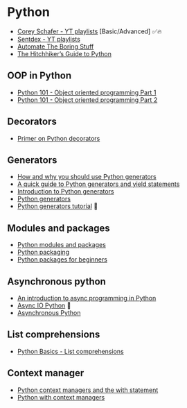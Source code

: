 # Python

- [Corey Schafer - YT playlists](https://www.youtube.com/user/schafer5/playlists) [Basic/Advanced] ✅🔥
- [Sentdex - YT playlists](https://www.youtube.com/user/sentdex/playlists)
- [Automate The Boring Stuff](http://automatetheboringstuff.com/)
- [The Hitchhiker’s Guide to Python](https://docs.python-guide.org/)

## OOP in Python
- [Python 101 - Object oriented programming Part 1](https://medium.com/the-renaissance-developer/python-101-object-oriented-programming-part-1-7d5d06833f26)
- [Python 101 - Object oriented programming Part 2](https://medium.com/the-renaissance-developer/python-101-object-oriented-programming-part-2-8e0db3ddd531)

## Decorators
- [Primer on Python decorators](https://realpython.com/primer-on-python-decorators/)

## Generators
- [How and why you should use Python generators](https://medium.freecodecamp.org/how-and-why-you-should-use-python-generators-f6fb56650888)
- [A quick guide to Python generators and yield statements](https://medium.com/@jasonrigden/a-quick-guide-to-python-generators-and-yield-statements-89a4162c0ef8)
- [Introduction to Python generators](https://realpython.com/introduction-to-python-generators/)
- [Python generators](https://stackabuse.com/python-generators/)
- [Python generators tutorial](https://www.dataquest.io/blog/python-generators-tutorial/) 🔶

## Modules and packages
- [Python modules and packages](https://realpython.com/python-modules-packages/)
- [Python packaging](https://python-packaging.readthedocs.io/en/latest/)
- [Python packages for beginners](https://hackernoon.com/pip-install-abra-cadabra-or-python-packages-for-beginners-33a989834975)

## Asynchronous python
- [An introduction to async programming in Python](https://medium.com/velotio-perspectives/an-introduction-to-asynchronous-programming-in-python-af0189a88bbb)
- [Async IO Python](https://realpython.com/async-io-python/) 🔶
- [Asynchronous Python](https://hackernoon.com/asynchronous-python-45df84b82434)

## List comprehensions
- [Python Basics - List comprehensions](https://towardsdatascience.com/python-basics-list-comprehensions-631278f22c40)

## Context manager
- [Python context managers and the with statement](https://medium.com/@ramojol/python-context-managers-and-the-with-statement-8f53d4d9f87)
- [Python with context managers](https://jeffknupp.com/blog/2016/03/07/python-with-context-managers/)


